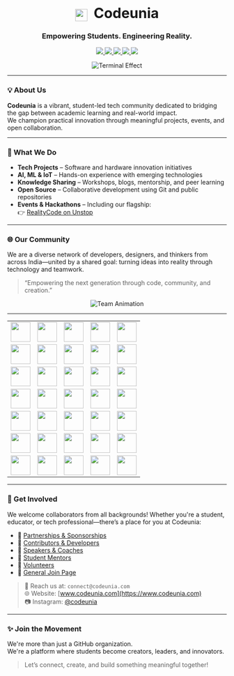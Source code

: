 <h1 align="center">
  <img src="https://skillicons.dev/icons?i=c" height="28" style="vertical-align:middle; margin-right: 8px;" />
  <span style="font-size: 32px;">Codeunia</span>
</h1>

<h3 align="center">Empowering Students. Engineering Reality.</h3>

<p align="center">
  <a href="https://github.com/codeunia" title="GitHub">
    <img src="https://skillicons.dev/icons?i=github" />
  </a>
  <a href="https://www.codeunia.com" title="Website">
    <img src="https://skillicons.dev/icons?i=webflow" />
  </a>
  <a href="https://instagram.com/codeunia" title="Instagram">
    <img src="https://skillicons.dev/icons?i=instagram" />
  </a>
  <a href="mailto:connect@codeunia.com" title="Email">
    <img src="https://skillicons.dev/icons?i=gmail" />
  </a>
  <a href="https://www.linkedin.com/company/codeunia" title="LinkedIn">
    <img src="https://skillicons.dev/icons?i=linkedin" />
  </a>
</p>


<p align="center">
  <img src="https://readme-typing-svg.demolab.com?font=Fira+Code&size=20&pause=1000&color=00FF00&background=000000&width=800&lines=Initializing+Community+...;Connecting+Students+Nationwide.;Empowering+Through+Code%2C+Events%2C+and+Collaboration.;We+Build+Together.+We+Grow+Together.;Welcome+to+Codeunia+%F0%9F%92%BB" alt="Terminal Effect" />
</p>

---

### 💡 About Us

**Codeunia** is a vibrant, student-led tech community dedicated to bridging the gap between academic learning and real-world impact.  
We champion practical innovation through meaningful projects, events, and open collaboration.

---

### 🚀 What We Do

- **Tech Projects** – Software and hardware innovation initiatives  
- **AI, ML & IoT** – Hands-on experience with emerging technologies  
- **Knowledge Sharing** – Workshops, blogs, mentorship, and peer learning  
- **Open Source** – Collaborative development using Git and public repositories  
- **Events & Hackathons** – Including our flagship:  
  👉 [RealityCode on Unstop](https://unstop.com/hackathons/realitycode-by-codeunia-codeunia-1488383)

---

### 🌐 Our Community

We are a diverse network of developers, designers, and thinkers from across India—united by a shared goal: turning ideas into reality through technology and teamwork.

> “Empowering the next generation through code, community, and creation.”
<p align="center">
  <img src="https://readme-typing-svg.demolab.com?font=Courier+New&size=24&pause=1200&color=36BCF7&width=600&center=true&vCenter=true&lines=Deepak+Pandey+-+Founder;Parisha+-+Co-Founder;Ayush+-+Strategy+Lead;Akshay+-+Website+Lead;Anurag+-+Technical+Lead" alt="Team Animation" />
</p>


---

<table align="center">
  <tr>
    <td><img src="https://skillicons.dev/icons?i=c" height="45"/></td>
    <td><img src="https://skillicons.dev/icons?i=cpp" height="45"/></td>
    <td><img src="https://skillicons.dev/icons?i=java" height="45"/></td>
    <td><img src="https://skillicons.dev/icons?i=python" height="45"/></td>
    <td><img src="https://skillicons.dev/icons?i=typescript" height="45"/></td>
  </tr>
  <tr>
    <td><img src="https://skillicons.dev/icons?i=javascript" height="45"/></td>
    <td><img src="https://skillicons.dev/icons?i=html" height="45"/></td>
    <td><img src="https://skillicons.dev/icons?i=css" height="45"/></td>
    <td><img src="https://skillicons.dev/icons?i=react" height="45"/></td>
    <td><img src="https://skillicons.dev/icons?i=nextjs" height="45"/></td>
  </tr>
  <tr>
    <td><img src="https://skillicons.dev/icons?i=tailwindcss" height="45"/></td>
    <td><img src="https://skillicons.dev/icons?i=nodejs" height="45"/></td>
    <td><img src="https://skillicons.dev/icons?i=bootstrap" height="45"/></td>
    <td><img src="https://skillicons.dev/icons?i=firebase" height="45"/></td>
    <td><img src="https://skillicons.dev/icons?i=supabase" height="45"/></td>
  </tr>
  <tr>
    <td><img src="https://skillicons.dev/icons?i=mongodb" height="45"/></td>
    <td><img src="https://skillicons.dev/icons?i=mysql" height="45"/></td>
    <td><img src="https://skillicons.dev/icons?i=git" height="45"/></td>
    <td><img src="https://skillicons.dev/icons?i=github" height="45"/></td>
    <td><img src="https://skillicons.dev/icons?i=linux" height="45"/></td>
  </tr>
  <tr>
    <td><img src="https://skillicons.dev/icons?i=docker" height="45"/></td>
    <td><img src="https://skillicons.dev/icons?i=vercel" height="45"/></td>
    <td><img src="https://skillicons.dev/icons?i=figma" height="45"/></td>
    <td><img src="https://skillicons.dev/icons?i=postman" height="45"/></td>
    <td><img src="https://skillicons.dev/icons?i=bash" height="45"/></td>
  </tr>
  <tr>
    <td><img src="https://skillicons.dev/icons?i=tensorflow" height="45"/></td>
    <td><img src="https://skillicons.dev/icons?i=pytorch" height="45"/></td>
    <td><img src="https://skillicons.dev/icons?i=vscode" height="45"/></td>
    <td><img src="https://skillicons.dev/icons?i=graphql" height="45"/></td>
    <td><img src="https://skillicons.dev/icons?i=redux" height="45"/></td>
  </tr>
  <tr>
    <td><img src="https://skillicons.dev/icons?i=raspberrypi" height="45"/></td>
    <td><img src="https://skillicons.dev/icons?i=ai" height="45"/></td>
    <td><img src="https://skillicons.dev/icons?i=arduino" height="45"/></td>
    <td><img src="https://skillicons.dev/icons?i=esp32" height="45"/></td>
    <td><img src="https://skillicons.dev/icons?i=ml" height="45"/></td>
  </tr>
</table>

---

### 🤝 Get Involved

We welcome collaborators from all backgrounds! Whether you're a student, educator, or tech professional—there’s a place for you at Codeunia:

- 🔗 [Partnerships & Sponsorships](https://www.codeunia.com/join/sponsorship)  
- 🔗 [Contributors & Developers](https://www.codeunia.com/join/collaboration)  
- 🔗 [Speakers & Coaches](https://www.codeunia.com/join/judges)  
- 🔗 [Student Mentors](https://www.codeunia.com/join/mentor)  
- 🔗 [Volunteers](https://www.codeunia.com/join/volunteer)  
- 🔗 [General Join Page](https://www.codeunia.com/join)

> 📧 Reach us at: `connect@codeunia.com`  
> 🌐 Website: [www.codeunia.com](https://www.codeunia.com)  
> 📷 Instagram: [@codeunia](https://instagram.com/codeunia)

---

### ✨ Join the Movement

We're more than just a GitHub organization.  
We're a platform where students become creators, leaders, and innovators.

> Let’s connect, create, and build something meaningful together!
